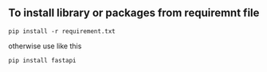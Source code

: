 ## To install library or packages from requiremnt file 

`pip install -r requirement.txt`

otherwise use like this

`pip install fastapi`